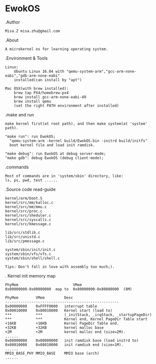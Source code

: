 # EwokOS
.Author

	Misa.Z misa.zhu@gmail.com

.About

	A microkernel os for learning operating system. 

.Environment & Tools

	Linux:	
		Ubuntu Linux 16.04 with "qemu-system-arm","gcc-arm-none-eabi","gdb-arm-none-eabi"
		installed(can install by "apt")

	Mac OSX(with brew installed):	
		brew tap PX4/homebrew-px4
		brew install gcc-arm-none-eabi-49
		brew install qemu
		(set the right PATH environment after installed)
	
.make and run
	
	make kernel first(at root path), and then make system(at 'system' path).
	
	"make run": run EwokOS; 
	  "qemu-system-arm -kernel build/EwokOS.bin -initrd build/initfs"
	  boot kernel file and load init ramdisk.

	"make debug": run EwokOS at debug server-mode;
	"make gdb": debug EwokOS (debug client-mode);

.commands 
	
	Most of commands are in 'system/sbin' directory, like:
	ls, ps, pwd, test ......

.Source code read-guide

	kernel/arm/boot.S
	kernel/src/mm/kalloc.c
	kernel/src/mm/mmu.c
	kernel/src/proc.c 
	kernel/src/sheduler.c
	kernel/src/syscalls.c
	kernel/src/kmessage.c

	lib/src/stdlib.c
	lib/src/unistd.c
	lib/src/pmessage.c

	system/sbin/init/init.c
	system/sbin/vfs/vfs.c
	system/sbin/shell/shell.c

	Tips: Don't fall in love with assembly too much;).

. Kernel init memory map

	PhyMem                         VMem
	0x00000000-0x00080000  map to  0x80000000-0x80080000  (8M)

	PhyMem        VMem         Desc
	----------------------------------------------------
	0x00000000    0xFFFF0000   interrupt table
	0x00010000    0x80010000   Kernel start (load to)
	***           ***          (_initStack, _irqStack, _startupPageDir)
	***           ***          Kernel end, Kernel PageDir Table start
	+16KB         +16KB        Kernel PageDir Table end.
	+32KB         +32KB        kernel malloc base
	+2M           +2M          kernel malloc end (size=2M).
	......
	0x08000000    0x08000000   init ramdisk base (load initrd to)
	0x08010000    0x08010000   init ramdisk end (size=1M).
	......
	MMIO_BASE_PHY MMIO_BASE    MMIO base (arch)
	......


